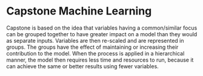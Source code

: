 Capstone Machine Learning
=========================

Capstone is based on the idea that variables having a common/similar
focus can be grouped together to have greater impact on a model than
they would as separate inputs. Variables are then re-scaled and are
represented in groups. The groups have the effect of maintaining or
increasing their contribution to the model. When the process is
applied in a hierarchical manner, the model then requires less time
and resources to run, because it can achieve the same or better
results using fewer variables.
